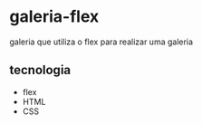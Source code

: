 # galeria-flex
galeria que utiliza o flex para realizar uma galeria
## tecnologia
* flex
* HTML
* CSS
